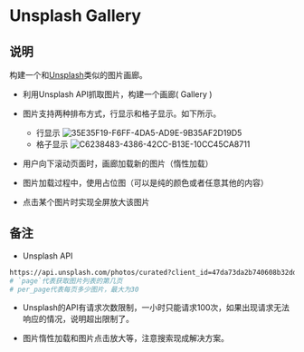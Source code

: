 # Unsplash Gallery

## 说明

构建一个和[Unsplash](https://unsplash.com/)类似的图片画廊。

- 利用Unsplash API抓取图片，构建一个画廊( Gallery )
- 图片支持两种排布方式，行显示和格子显示。如下所示。
  -  行显示
     ![35E35F19-F6FF-4DA5-AD9E-9B35AF2D19D5](http://ww3.sinaimg.cn/large/9b85365dgw1f93gryiminj20dx0igwfp.jpg)
  -  格子显示
         ![C6238483-4386-42CC-B13E-10CC45CA8711](http://ww4.sinaimg.cn/large/9b85365dgw1f93gryqfnkj211b0l8n23.jpg)



- 用户向下滚动页面时，画廊加载新的图片（惰性加载）
- 图片加载过程中，使用占位图（可以是纯的颜色或者任意其他的内容）
- 点击某个图片时实现全屏放大该图片



## 备注

- Unsplash API

```bash
https://api.unsplash.com/photos/curated?client_id=47da73da2b740608b32dd1d201e72606000e8db1df885e6f2c72843cddca23a8&page=<page>&per_page=<per_page>
# `page`代表获取图片列表的第几页
# per_page代表每页多少图片，最大为30
```

- Unsplash的API有请求次数限制，一小时只能请求100次，如果出现请求无法响应的情况，说明超出限制了。

- 图片惰性加载和图片点击放大等，注意搜索现成解决方案。

